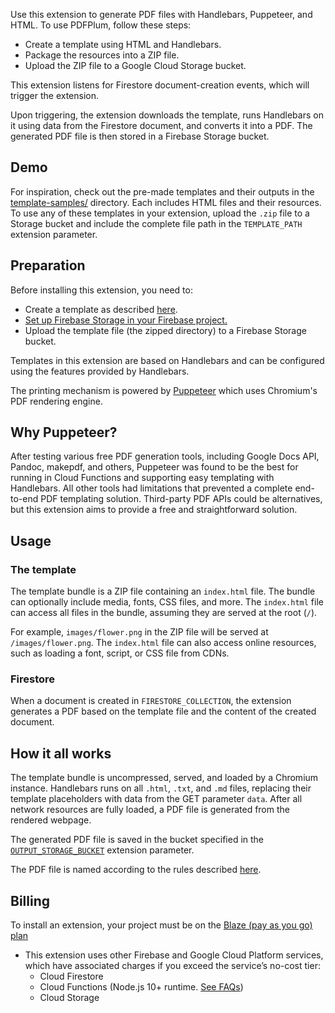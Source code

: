 Use this extension to generate PDF files with Handlebars, Puppeteer, and HTML. To use PDFPlum, follow these steps:

- Create a template using HTML and Handlebars.
- Package the resources into a ZIP file.
- Upload the ZIP file to a Google Cloud Storage bucket.

This extension listens for Firestore document-creation events, which will trigger the extension.

Upon triggering, the extension downloads the template, runs Handlebars on it using data from the Firestore document, and converts it into a PDF. The generated PDF file is then stored in a Firebase Storage bucket.

## Demo

For inspiration, check out the pre-made templates and their outputs in the [template-samples/](https://github.com/pdfplum/pdfplum/tree/main/template-samples) directory. Each includes HTML files and their resources. To use any of these templates in your extension, upload the `.zip` file to a Storage bucket and include the complete file path in the `TEMPLATE_PATH` extension parameter.

## Preparation

Before installing this extension, you need to:

- Create a template as described [here](https://github.com/pdfplum/pdfplum/tree/main/firestore-pdf-generator/PREINSTALL.md#the-template).
- [Set up Firebase Storage in your Firebase project.](https://firebase.google.com/docs/storage)
- Upload the template file (the zipped directory) to a Firebase Storage bucket.

Templates in this extension are based on Handlebars and can be configured using the features provided by Handlebars.

The printing mechanism is powered by [Puppeteer](https://pptr.dev/) which uses Chromium's PDF rendering engine.

## Why Puppeteer?

After testing various free PDF generation tools, including Google Docs API, Pandoc, makepdf, and others, Puppeteer was found to be the best for running in Cloud Functions and supporting easy templating with Handlebars. All other tools had limitations that prevented a complete end-to-end PDF templating solution. Third-party PDF APIs could be alternatives, but this extension aims to provide a free and straightforward solution.

## Usage

### The template

The template bundle is a ZIP file containing an `index.html` file. The bundle can optionally include media, fonts, CSS files, and more. The `index.html` file can access all files in the bundle, assuming they are served at the root (`/`).

For example, `images/flower.png` in the ZIP file will be served at `/images/flower.png`. The `index.html` file can also access online resources, such as loading a font, script, or CSS file from CDNs.

### Firestore

When a document is created in `FIRESTORE_COLLECTION`, the extension generates a PDF based on the template file and the content of the created document.

## How it all works

The template bundle is uncompressed, served, and loaded by a Chromium instance. Handlebars runs on all `.html`, `.txt`, and `.md` files, replacing their template placeholders with data from the GET parameter `data`. After all network resources are fully loaded, a PDF file is generated from the rendered webpage.

The generated PDF file is saved in the bucket specified in the [`OUTPUT_STORAGE_BUCKET`](https://github.com/pdfplum/pdfplum/tree/main/firestore-pdf-generator/PREINSTALL.md#outputstoragebucket-optional) extension parameter.

The PDF file is named according to the rules described [here](https://github.com/pdfplum/pdfplum/tree/main/firestore-pdf-generator/PREINSTALL.md#outputfilename).

## Billing

To install an extension, your project must be on the [Blaze (pay as you go) plan](https://firebase.google.com/pricing)

- This extension uses other Firebase and Google Cloud Platform services, which have associated charges if you exceed the service’s no-cost tier:
  - Cloud Firestore
  - Cloud Functions (Node.js 10+ runtime. [See FAQs](https://firebase.google.com/support/faq#extensions-pricing))
  - Cloud Storage
